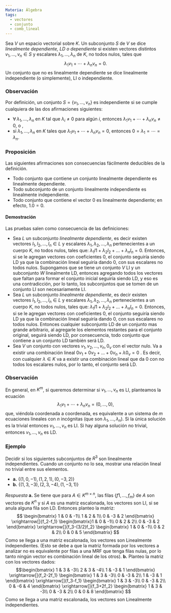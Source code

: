 ```yaml
---
Materia: Álgebra
tags:
  - vectores
  - conjunto
  - comb_lineal
---
```

Sea $V$ un espacio vectorial sobre $K$. Un subconjunto $S$ de $V$ se dice *linealmente dependiente, LD o dependiente* si existen vectores distintos $v_1,\ldots,v_n \in S$  y escalares $\lambda_1,\ldots,\lambda_n$ de $K$, no todos nulos, tales que $$\lambda_1v_1+\cdots+\lambda_nv_n=0.$$Un conjunto que no es linealmente dependiente se dice linealmente independiente (o simplemente), LI o independiente.

### Observación
Por definición, un conjunto $S = \left\{v_1,\ldots,v_n \right\}$ es independiente si se cumple cualquiera de las dos afirmaciones siguientes:
- $\forall\,\lambda_1,\ldots,\lambda_n$ en $K$ tal que $\lambda_i \ne 0$ para algún $i$,  entonces  $\lambda_1v_1+\cdots+\lambda_nv_n\not=0$, o , 
- si $\lambda_1,\ldots,\lambda_n$ en $K$ tales que $\lambda_1v_1+\cdots+\lambda_nv_n=0$,  entonces $0=\lambda_1=\cdots=\lambda_n$.


### Proposición
Las siguientes afirmaciones son consecuencias fácilmente deducibles  de la definición.
- Todo conjunto que contiene un conjunto linealmente dependiente es linealmente dependiente.
- Todo subconjunto de un conjunto linealmente independiente es linealmente independiente.
- Todo conjunto que contiene el vector $0$ es linealmente dependiente; en efecto, $1.0 = 0$.

#### Demostración
Las pruebas salen como consecuencia de las definiciones:
- Sea $L$ un subconjunto *linealmente dependiente*, es decir existen vectores $l_1,l_2,...,l_n\in L$ y escalares $\lambda_1,\lambda_2,...,\lambda_n$ pertenecientes a un cuerpo $K$, no todos nulos, tales que: $\lambda_1l1+\lambda_2l_2+...+\lambda_nl_n=0$. Entonces, si se le agregan vectores con coeficientes 0, el conjunto seguiría siendo LD ya que la combinación lineal seguiría dando 0, con sus escalares no todos nulos.
Supongamos que se tiene un conjunto $V$ LI y un subconjunto $W$ linealmente LD, entonces agregando todos los vectores que faltan para formar el conjunto inicial seguiría siendo LD, y eso es una contradicción, por lo tanto, los subconjuntos que se tomen de un conjunto LI son necesariamente LI.
- Sea $L$ un subconjunto *linealmente dependiente*, es decir existen vectores $l_1,l_2,...,l_n\in L$ y escalares $\lambda_1,\lambda_2,...,\lambda_n$ pertenecientes a un cuerpo $K$, no todos nulos, tales que: $\lambda_1l1+\lambda_2l_2+...+\lambda_nl_n=0$. Entonces, si se le agregan vectores con coeficientes 0, el conjunto seguiría siendo LD ya que la combinación lineal seguiría dando 0, con sus escalares no todos nulos.
Entonces cualquier subconjunto LD de un conjunto mas grande arbitrario, al agregarle los elementos restantes para el conjunto original, seguirá siendo LD, por consecuencia, todo conjunto que contiene a un conjunto LD también será LD.
- Sea $V$ un conjunto con vectores $v_1,v_2,...,v_n,0_v$ con el vector nulo. Va a existir una combinación lineal $0v_1+0v_2+...+0v_n+\lambda0_v=0$ . Es decir, con cualquier $\lambda\in K$ va a existir una combinación lineal que da 0 con no todos los escalares nulos, por lo tanto, el conjunto será LD.


### Observación
En  general,  en $K^m$, si queremos determinar si  $v_1,\ldots,v_n$ es LI, planteamos la ecuación
$$\lambda_1v_1+\cdots+\lambda_nv_n=(0,\ldots,0),$$
que, viéndola coordenada a coordenada, es equivalente a un sistema de $m$ ecuaciones lineales con  $n$ incógnitas (que son $\lambda_1,\ldots,\lambda_n$). Si  la única solución es la trivial entonces $v_1,\ldots,v_n$ es LI. Si hay alguna solución no trivial, entonces $v_1,\ldots,v_n$ es LD.

### Ejemplo
Decidir si los siguientes subconjuntos de $R^3$ son linealmente independientes. Cuando un conjunto no lo sea, mostrar una relación lineal no trivial entre sus elementos.
- **a.** $\{ (1,0,-1),(1,2,1), (0,-3,2) \}$
- **b.** $\{ (1,3,-3),(2,3,-4), (1,-3,1) \}$

*Respuesta*
**a.** Se tiene que para $A\in K^{m\times n}$, las filas $\{f1,\ldots,f_m \}$ de $A$ son vectores de $K^n$ y si $A$ es una matriz escalonada, los vectores son LI, si se anula alguna fila son LD.
Entonces planteo la matriz:
$$ \begin{bmatrix} 1 & 0 & -1\\  1 & 2 & 1\\  0 & -3 & 2  \end{bmatrix} \xrightarrow[]{f_2-f_1} \begin{bmatrix}1 & 0 & -1\\ 0 & 2 & 2\\  0 & -3 & 2  \end{bmatrix} \xrightarrow[]{f_3-(3/2)f_2} \begin{bmatrix} 1 & 0 & -1\\  0 & 2 & 2\\  0 & 0 & 5  \end{bmatrix} $$ Como se llega a una matriz escalonada, los vectores son Linealmente independientes. (Esto se debe a que la matriz formada por los vectores a analizar no es equivalente por filas a una MRF que tenga filas nulas, por lo tanto ningún vector es combinación lineal de los otros).
**b.** Planteo la matriz con los vectores dados:
$$\begin{bmatrix} 1 & 3 & -3\\  2 & 3 & -4\\  1 & -3 & 1  \end{bmatrix} \xrightarrow[]{f_2-2f_1} \begin{bmatrix} 1 & 3 & -3\\  0 & -3 & 2\\  1 & -3 & 1  \end{bmatrix} \xrightarrow[]{f_3-f_1} \begin{bmatrix} 1 & 3 & -3\\  0 & -3 & 2\\  0 & -6 & 4  \end{bmatrix} \xrightarrow[]{f_3+2f_2} \begin{bmatrix} 1 & 3 & -3\\  0 & -3 & 2\\  0 & 0 & 8  \end{bmatrix} $$ Como se llega a una matriz escalonada, los vectores son Linealmente independientes.


